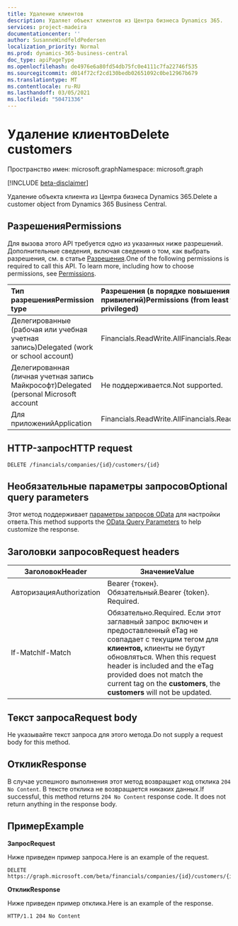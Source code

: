 ```yaml
---
title: Удаление клиентов
description: Удаляет объект клиентов из Центра бизнеса Dynamics 365.
services: project-madeira
documentationcenter: ''
author: SusanneWindfeldPedersen
localization_priority: Normal
ms.prod: dynamics-365-business-central
doc_type: apiPageType
ms.openlocfilehash: de4976e6a80fd54db75fc0e4111c7fa22746f535
ms.sourcegitcommit: d014f72cf2cd130bedb02651092c0be12967b679
ms.translationtype: MT
ms.contentlocale: ru-RU
ms.lasthandoff: 03/05/2021
ms.locfileid: "50471336"
---
```

# <a name="delete-customers"></a><span data-ttu-id="16287-103">Удаление клиентов</span><span class="sxs-lookup"><span data-stu-id="16287-103">Delete customers</span></span>

<span data-ttu-id="16287-104">Пространство имен: microsoft.graph</span><span class="sxs-lookup"><span data-stu-id="16287-104">Namespace: microsoft.graph</span></span>

[!INCLUDE [beta-disclaimer](../../includes/beta-disclaimer.md)]

<span data-ttu-id="16287-105">Удаление объекта клиента из Центра бизнеса Dynamics 365.</span><span class="sxs-lookup"><span data-stu-id="16287-105">Delete a customer object from Dynamics 365 Business Central.</span></span>

## <a name="permissions"></a><span data-ttu-id="16287-106">Разрешения</span><span class="sxs-lookup"><span data-stu-id="16287-106">Permissions</span></span>
<span data-ttu-id="16287-p101">Для вызова этого API требуется одно из указанных ниже разрешений. Дополнительные сведения, включая сведения о том, как выбрать разрешения, см. в статье [Разрешения](/graph/permissions-reference).</span><span class="sxs-lookup"><span data-stu-id="16287-p101">One of the following permissions is required to call this API. To learn more, including how to choose permissions, see [Permissions](/graph/permissions-reference).</span></span>

|<span data-ttu-id="16287-109">Тип разрешения</span><span class="sxs-lookup"><span data-stu-id="16287-109">Permission type</span></span> |<span data-ttu-id="16287-110">Разрешения (в порядке повышения привилегий)</span><span class="sxs-lookup"><span data-stu-id="16287-110">Permissions (from least to most privileged)</span></span>|
|:---------------|:------------------------------------------|
|<span data-ttu-id="16287-111">Делегированные (рабочая или учебная учетная запись)</span><span class="sxs-lookup"><span data-stu-id="16287-111">Delegated (work or school account)</span></span>|<span data-ttu-id="16287-112">Financials.ReadWrite.All</span><span class="sxs-lookup"><span data-stu-id="16287-112">Financials.ReadWrite.All</span></span> |
|<span data-ttu-id="16287-113">Делегированная (личная учетная запись Майкрософт)</span><span class="sxs-lookup"><span data-stu-id="16287-113">Delegated (personal Microsoft account</span></span>|<span data-ttu-id="16287-114">Не поддерживается.</span><span class="sxs-lookup"><span data-stu-id="16287-114">Not supported.</span></span>|
|<span data-ttu-id="16287-115">Для приложений</span><span class="sxs-lookup"><span data-stu-id="16287-115">Application</span></span>|<span data-ttu-id="16287-116">Financials.ReadWrite.All</span><span class="sxs-lookup"><span data-stu-id="16287-116">Financials.ReadWrite.All</span></span>|

## <a name="http-request"></a><span data-ttu-id="16287-117">HTTP-запрос</span><span class="sxs-lookup"><span data-stu-id="16287-117">HTTP request</span></span>
```
DELETE /financials/companies/{id}/customers/{id}
```

## <a name="optional-query-parameters"></a><span data-ttu-id="16287-118">Необязательные параметры запросов</span><span class="sxs-lookup"><span data-stu-id="16287-118">Optional query parameters</span></span>
<span data-ttu-id="16287-119">Этот метод поддерживает [параметры запросов OData](/graph/query-parameters) для настройки ответа.</span><span class="sxs-lookup"><span data-stu-id="16287-119">This method supports the [OData Query Parameters](/graph/query-parameters) to help customize the response.</span></span>

## <a name="request-headers"></a><span data-ttu-id="16287-120">Заголовки запросов</span><span class="sxs-lookup"><span data-stu-id="16287-120">Request headers</span></span>
|<span data-ttu-id="16287-121">Заголовок</span><span class="sxs-lookup"><span data-stu-id="16287-121">Header</span></span>         |<span data-ttu-id="16287-122">Значение</span><span class="sxs-lookup"><span data-stu-id="16287-122">Value</span></span>                     |
|---------------|--------------------------|
|<span data-ttu-id="16287-123">Авторизация</span><span class="sxs-lookup"><span data-stu-id="16287-123">Authorization</span></span>  |<span data-ttu-id="16287-p102">Bearer {токен}. Обязательный.</span><span class="sxs-lookup"><span data-stu-id="16287-p102">Bearer {token}. Required.</span></span> |
|<span data-ttu-id="16287-126">If-Match</span><span class="sxs-lookup"><span data-stu-id="16287-126">If-Match</span></span>       |<span data-ttu-id="16287-127">Обязательно.</span><span class="sxs-lookup"><span data-stu-id="16287-127">Required.</span></span> <span data-ttu-id="16287-128">Если этот заглавный запрос включен и предоставленный eTag не совпадает с текущим тегом для **клиентов,** клиенты не будут обновляться. </span><span class="sxs-lookup"><span data-stu-id="16287-128">When this request header is included and the eTag provided does not match the current tag on the **customers**, the **customers** will not be updated.</span></span> |

## <a name="request-body"></a><span data-ttu-id="16287-129">Текст запроса</span><span class="sxs-lookup"><span data-stu-id="16287-129">Request body</span></span>
<span data-ttu-id="16287-130">Не указывайте текст запроса для этого метода.</span><span class="sxs-lookup"><span data-stu-id="16287-130">Do not supply a request body for this method.</span></span>

## <a name="response"></a><span data-ttu-id="16287-131">Отклик</span><span class="sxs-lookup"><span data-stu-id="16287-131">Response</span></span>
<span data-ttu-id="16287-p104">В случае успешного выполнения этот метод возвращает код отклика ```204 No Content```. В тексте отклика не возвращается никаких данных.</span><span class="sxs-lookup"><span data-stu-id="16287-p104">If successful, this method returns ```204 No Content``` response code. It does not return anything in the response body.</span></span>

## <a name="example"></a><span data-ttu-id="16287-134">Пример</span><span class="sxs-lookup"><span data-stu-id="16287-134">Example</span></span>

<span data-ttu-id="16287-135">**Запрос**</span><span class="sxs-lookup"><span data-stu-id="16287-135">**Request**</span></span>

<span data-ttu-id="16287-136">Ниже приведен пример запроса.</span><span class="sxs-lookup"><span data-stu-id="16287-136">Here is an example of the request.</span></span>

```http
DELETE https://graph.microsoft.com/beta/financials/companies/{id}/customers/{id}
```

<span data-ttu-id="16287-137">**Отклик**</span><span class="sxs-lookup"><span data-stu-id="16287-137">**Response**</span></span> 

<span data-ttu-id="16287-138">Ниже приведен пример отклика.</span><span class="sxs-lookup"><span data-stu-id="16287-138">Here is an example of the response.</span></span> 

```http
HTTP/1.1 204 No Content
```



